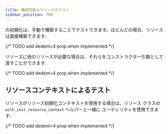 ```yaml
---
title: 構成可能なリソースのテスト
sidebar_position: 700
---
```


<PyObject section="resources" module="dagster" object="ConfigurableResource"/> の初期化は、手動で構築することでテストできます。ほとんどの場合、リソースは直接構築できます:

{/* TODO add dedent=4 prop when implemented */}
<CodeExample path="docs_snippets/docs_snippets/concepts/resources/pythonic_resources.py" startAfter="start_new_resource_testing" endBefore="end_new_resource_testing" />

リソースに他のリソースが必要な場合は、それらをコンストラクター引数として渡すことができます:

{/* TODO add dedent=4 prop when implemented */}
<CodeExample path="docs_snippets/docs_snippets/concepts/resources/pythonic_resources.py" startAfter="start_new_resource_testing_with_nesting" endBefore="end_new_resource_testing_with_nesting" />

## リソースコンテキストによるテスト

リソースがリソース初期化コンテキストを使用する場合は、リソース クラスの `with_init_resource_context` ヘルパーと一緒に <PyObject section="resources" module="dagster" object="build_init_resource_context"/> ユーティリティを使用できます:

{/* TODO add dedent=4 prop when implemented */}
<CodeExample path="docs_snippets/docs_snippets/concepts/resources/pythonic_resources.py" startAfter="start_new_resource_testing_with_context" endBefore="end_new_resource_testing_with_context" />

